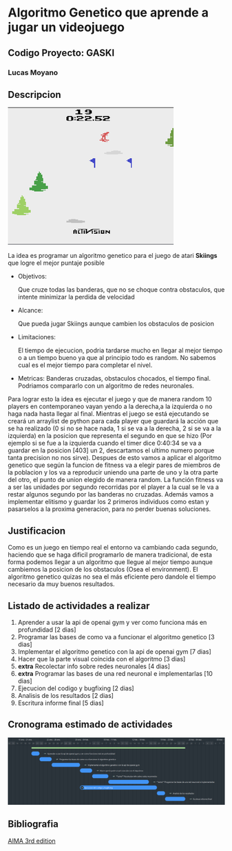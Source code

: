 # Algoritmo Genetico que aprende a jugar un videojuego

## Codigo Proyecto: GASKI

### Lucas Moyano

## Descripcion
![](skiings_image.png)

La idea es programar un algoritmo genetico para el juego de atari **Skiings** que logre el mejor puntaje posible

- Objetivos:

	Que cruze todas las banderas, que no se choque contra obstaculos, que intente minimizar la perdida de velocidad

- Alcance:

	Que pueda jugar Skiings aunque cambien los obstaculos de posicion

- Limitaciones:

	El tiempo de ejecucion, podria tardarse mucho en llegar al mejor tiempo o a un tiempo bueno ya que al principio todo es random.
	No sabemos cual es el mejor tiempo para completar el nivel.
	
- Metricas:
	Banderas cruzadas, obstaculos chocados, el tiempo final.
	Podriamos compararlo con un algoritmo de redes neuronales.
	
Para lograr esto la idea es ejecutar el juego y que de manera random 10 players en contemporaneo vayan yendo a la derecha,a la izquierda o no haga nada hasta llegar al final. Mientras el juego se está ejecutando se creará un arraylist de python para cada player que guardará la acción que se ha realizado (0 si no se hace nada, 1 si se va a la derecha, 2 si se va a la izquierda) en la posicion que representa el segundo en que se hizo (Por ejemplo si se fue a la izquierda cuando el timer dice 0:40:34 se va a guardar en la posicion [403] un 2, descartamos el ultimo numero porque tanta precision no nos sirve). 
Despues de esto vamos a aplicar el algoritmo genetico que según la funcion de fitness va a elegir pares de miembros de la poblacion y los va a reproducir uniendo una parte de uno y la otra parte del otro, el punto de union elegido de manera random.
La función fitness va a ser las unidades por segundo recorridas por el player a la cual se le va a restar algunos segundo por las banderas no cruzadas.
Además vamos a implementar elitismo y guardar los 2 primeros individuos como estan y pasarselos a la proxima generacion, para no perder buenas soluciones.

## Justificacion
Como es un juego en tiempo real el entorno va cambiando cada segundo, haciendo que se haga dificil programarlo de manera tradicional, de esta forma podemos llegar a un algoritmo que llegue al mejor tiempo aunque cambiemos la posicion de los obstaculos (Osea el environment). El algoritmo genetico quizas no sea el más eficiente pero dandole el tiempo necesario da muy buenos resultados.

## Listado de actividades a realizar
1. Aprender a usar la api de openai gym y ver como funciona más en profundidad [2 dias]
2. Programar las bases de como va a funcionar el algoritmo genetico [3 dias]
3. Implementar el algoritmo genetico con la api de openai gym [7 dias]
4. Hacer que la parte visual coincida con el algoritmo [3 dias]
5. **extra** Recolectar info sobre redes neuronales [4 dias]
6. **extra** Programar las bases de una red neuronal e implementarlas [10 dias]
7. Ejecucion del codigo y bugfixing [2 dias]
8. Analisis de los resultados [2 dias]
9. Escritura informe final [5 dias]

## Cronograma estimado de actividades
![](diagrama_gantt.png)
## Bibliografia
[AIMA 3rd edition](https://zoo.cs.yale.edu/classes/cs470/materials/aima2010.pdf)
